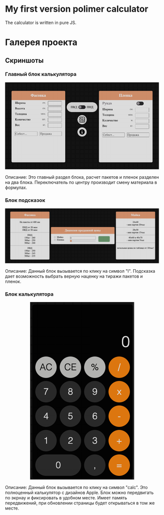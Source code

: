 # My first version polimer calculator 

The calculator is written in pure JS.

# Галерея проекта

## Скриншоты

### Главный блок калькулятора

<div align="center">
  <img src="./src/pages/index/assets/img/dsc/blocks.png" alt="blocks">
</div>

Описание: Это главный раздел блока, расчет пакетов и пленок разделен на два блока. Переключатель по центру производит смену материала в формулах.

### Блок подсказок

<div align="center">
  <img src="./src/pages/index/assets/img/dsc/hints.png" alt="hints">
</div>

Описание: Данный блок вызывается по клику на символ "I". Подсказка дает возможность выбрать верную наценку на тиражи пакетов и пленок.

### Блок калькулятора

<div align="center">
  <img src="./src/pages/index/assets/img/dsc/calculator.png" alt="calculator">
</div>

Описание: Данный блок вызывается по клику на символ "calc". Это полноценный калькулятор с дизайнов Apple. Блок можно передвигать по экрнау и фиксировать в удобном месте. Имеет память передвижений, при обновлении страницы будет открываться в том же месте.